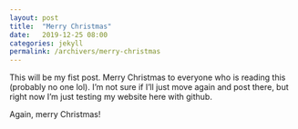 ```yaml
---
layout: post
title:  "Merry Christmas"
date:   2019-12-25 08:00
categories: jekyll
permalink: /archivers/merry-christmas
---
```


This will be my fist post. Merry Christmas to everyone who is reading this (probably no one lol). I’m not sure if I’ll just move again and post there, but right now I’m just testing my website here with github.

Again, merry Christmas!

